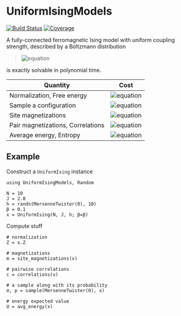 # UniformIsingModels

[![Build Status](https://github.com/stecrotti/UniformIsingModels.jl/actions/workflows/CI.yml/badge.svg?branch=main)](https://github.com/stecrotti/UniformIsingModels.jl/actions/workflows/CI.yml?query=branch%3Amain)
[![Coverage](https://codecov.io/gh/stecrotti/UniformIsingModels.jl/branch/main/graph/badge.svg)](https://codecov.io/gh/stecrotti/UniformIsingModels.jl)

A fully-connected ferromagnetic Ising model with uniform coupling strength, described by a Boltzmann distribution

>![equation](https://latex.codecogs.com/svg.image?p(\sigma|J,&space;\boldsymbol{h},&space;\beta)&space;=&space;\frac{1}{Z_{J,&space;\boldsymbol{h},&space;\beta}}\exp\left[\beta\left(\frac{J}{N}\sum_{i<j}\sigma_i\sigma_j&space;&plus;\sum_{i=1}^Nh_i\sigma_i\right)\right])

is exactly solvable in polynomial time.


| Quantity | Cost          |
| ------------- | ----------- |
| Normalization, Free energy      |  ![equation](https://latex.codecogs.com/svg.image?\mathcal{O}(N^2)) |
| Sample a configuration      |  ![equation](https://latex.codecogs.com/svg.image?\mathcal{O}(N^2)) |
| Site magnetizations     | ![equation](https://latex.codecogs.com/svg.image?\mathcal{O}(N^3))     |
| Pair magnetizations, Correlations |  ![equation](https://latex.codecogs.com/svg.image?\mathcal{O}(N^5))  |
| Average energy, Entropy |  ![equation](https://latex.codecogs.com/svg.image?\mathcal{O}(N^5))  |

## Example

Construct a `UniformIsing` instance
```
using UniformIsingModels, Random

N = 10
J = 2.0
h = randn(MersenneTwister(0), 10)
β = 0.1
x = UniformIsing(N, J, h; β=β)
```
Compute stuff
```
# normalization
Z = x.Z

# magnetizations
m = site_magnetizations(x)

# pairwise correlations
c = correlations(x)

# a sample along with its probability 
σ, p = sample(MersenneTwister(0), x)

# energy expected value
U = avg_energy(x)
```
